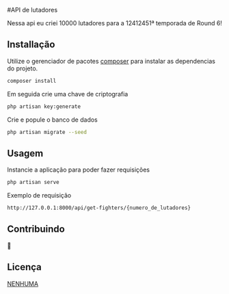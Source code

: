 #API de lutadores


Nessa api eu criei 10000 lutadores para a 12412451ª temporada de Round 6!

## Installação

Utilize o gerenciador de pacotes [composer](https://getcomposer.org/) para instalar as dependencias do projeto.

```bash
composer install
```

Em seguida crie uma chave de criptografia

```bash
php artisan key:generate
```

Crie e popule o banco de dados

```bash
php artisan migrate --seed
```

## Usagem

Instancie a aplicação para poder fazer requisições
```bash
php artisan serve
```

Exemplo de requisição
```bash
http://127.0.0.1:8000/api/get-fighters/{numero_de_lutadores}
```

## Contribuindo

🐒

## Licença

[NENHUMA](https://www.youtube.com/watch?v=dQw4w9WgXcQ)

